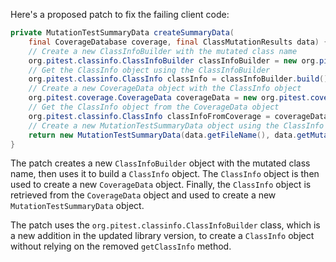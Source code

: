 Here's a proposed patch to fix the failing client code:
```java
private MutationTestSummaryData createSummaryData(
    final CoverageDatabase coverage, final ClassMutationResults data) {
    // Create a new ClassInfoBuilder with the mutated class name
    org.pitest.classinfo.ClassInfoBuilder classInfoBuilder = new org.pitest.classinfo.ClassInfoBuilder(data.getMutatedClass().getName());
    // Get the ClassInfo object using the ClassInfoBuilder
    org.pitest.classinfo.ClassInfo classInfo = classInfoBuilder.build();
    // Create a new CoverageData object with the ClassInfo object
    org.pitest.coverage.CoverageData coverageData = new org.pitest.coverage.CoverageData(classInfo);
    // Get the ClassInfo object from the CoverageData object
    org.pitest.classinfo.ClassInfo classInfoFromCoverage = coverageData.getClassInfo();
    // Create a new MutationTestSummaryData object using the ClassInfo object
    return new MutationTestSummaryData(data.getFileName(), data.getMutations(), classInfoFromCoverage);
}
```
The patch creates a new `ClassInfoBuilder` object with the mutated class name, then uses it to build a `ClassInfo` object. The `ClassInfo` object is then used to create a new `CoverageData` object. Finally, the `ClassInfo` object is retrieved from the `CoverageData` object and used to create a new `MutationTestSummaryData` object.


The patch uses the `org.pitest.classinfo.ClassInfoBuilder` class, which is a new addition in the updated library version, to create a `ClassInfo` object without relying on the removed `getClassInfo` method.